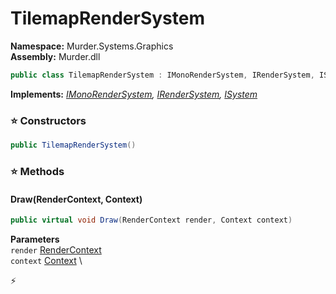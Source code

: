 # TilemapRenderSystem

**Namespace:** Murder.Systems.Graphics \
**Assembly:** Murder.dll

```csharp
public class TilemapRenderSystem : IMonoRenderSystem, IRenderSystem, ISystem
```

**Implements:** _[IMonoRenderSystem](/Murder/Core/Graphics/IMonoRenderSystem.html), [IRenderSystem](/Bang/Systems/IRenderSystem.html), [ISystem](/Bang/Systems/ISystem.html)_

### ⭐ Constructors
```csharp
public TilemapRenderSystem()
```

### ⭐ Methods
#### Draw(RenderContext, Context)
```csharp
public virtual void Draw(RenderContext render, Context context)
```

**Parameters** \
`render` [RenderContext](/Murder/Core/Graphics/RenderContext.html) \
`context` [Context](/Bang/Contexts/Context.html) \



⚡